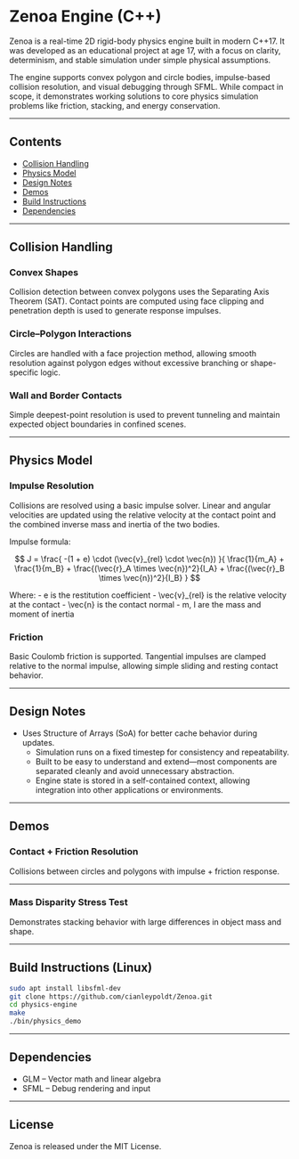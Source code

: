 # Zenoa Engine (C++)

Zenoa is a real-time 2D rigid-body physics engine built in modern C++17. It was developed as an educational project at age 17, with a focus on clarity, determinism, and stable simulation under simple physical assumptions.

The engine supports convex polygon and circle bodies, impulse-based collision resolution, and visual debugging through SFML. While compact in scope, it demonstrates working solutions to core physics simulation problems like friction, stacking, and energy conservation.

---

## Contents

- [Collision Handling](#collision-handling)  
- [Physics Model](#physics-model)  
- [Design Notes](#design-notes)  
- [Demos](#demos)  
- [Build Instructions](#build-instructions-(linux))  
- [Dependencies](#dependencies)

---

## Collision Handling

### Convex Shapes

Collision detection between convex polygons uses the Separating Axis Theorem (SAT). Contact points are computed using face clipping and penetration depth is used to generate response impulses.

### Circle–Polygon Interactions

Circles are handled with a face projection method, allowing smooth resolution against polygon edges without excessive branching or shape-specific logic.

### Wall and Border Contacts

Simple deepest-point resolution is used to prevent tunneling and maintain expected object boundaries in confined scenes.

---

## Physics Model

### Impulse Resolution

Collisions are resolved using a basic impulse solver. Linear and angular velocities are updated using the relative velocity at the contact point and the combined inverse mass and inertia of the two bodies.

Impulse formula:

$$
J =
\frac{
-(1 + e) \cdot (\vec{v}_{rel} \cdot \vec{n})
}{
\frac{1}{m_A} + \frac{1}{m_B} +
\frac{(\vec{r}_A \times \vec{n})^2}{I_A} +
\frac{(\vec{r}_B \times \vec{n})^2}{I_B}
}
$$

Where:
	-	e is the restitution coefficient
	-	\vec{v}_{rel} is the relative velocity at the contact
	-	\vec{n} is the contact normal
	-	m, I are the mass and moment of inertia

### Friction

Basic Coulomb friction is supported. Tangential impulses are clamped relative to the normal impulse, allowing simple sliding and resting contact behavior.

---

## Design Notes

- Uses Structure of Arrays (SoA) for better cache behavior during updates.
	-	Simulation runs on a fixed timestep for consistency and repeatability.
	-	Built to be easy to understand and extend—most components are separated cleanly and avoid unnecessary abstraction.
	-	Engine state is stored in a self-contained context, allowing integration into other applications or environments.

---

## Demos

### Contact + Friction Resolution

Collisions between circles and polygons with impulse + friction response.


---

### Mass Disparity Stress Test

Demonstrates stacking behavior with large differences in object mass and shape.


---

## Build Instructions (Linux)

``` bash
sudo apt install libsfml-dev
git clone https://github.com/cianleypoldt/Zenoa.git
cd physics-engine
make
./bin/physics_demo
```

---

## Dependencies

 - GLM – Vector math and linear algebra
 -	SFML – Debug rendering and input

---

## License

Zenoa is released under the MIT License.